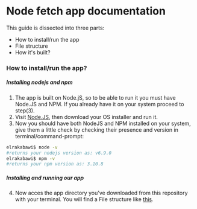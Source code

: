 # Node fetch app documentation
This guide is dissected into three parts:
* How to install/run the app
* File structure 
* How it's built?



### How to install/run the app?
##### Installing nodejs and npm
1) The app is built on Node.jS, so to be able to run it you must have Node.JS and NPM. If you already have it on your system proceed to step(3).
2) Visit [Node.JS](https://nodejs.org/en/download/), then download your OS installer and run it.
3) Now you should have both NodeJS and NPM installed on your system, give them a little check by checking their presence and version in terminal/command-prompt:
  ```bash
  elrakabawi$ node -v
  #returns your nodejs version as: v6.9.0
  elrakabawi$ npm -v
  #returns your npm version as: 3.10.8
  ```
  ##### Installing and running our app
  4) Now acces the app directory you've downloaded from this repository with your terminal. You will find a File structure like [this](https://github.com/ElRakabawi/node-fetch-app/readme/).
  
